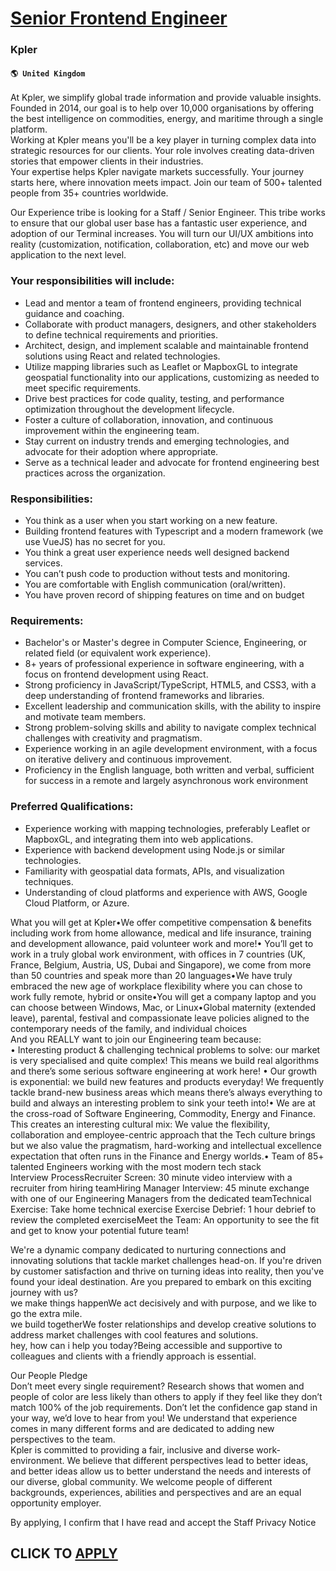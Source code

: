 # [Senior Frontend Engineer](https://www.remotewlb.com/apply/senior-frontend-engineer-59675)  
### Kpler  
#### `🌎 United Kingdom`  
​​At Kpler, we simplify global trade information and provide valuable insights. Founded in 2014, our goal is to help over 10,000 organisations by offering the best intelligence on commodities, energy, and maritime through a single platform.  
Working at Kpler means you'll be a key player in turning complex data into strategic resources for our clients. Your role involves creating data-driven stories that empower clients in their industries.  
Your expertise helps Kpler navigate markets successfully. Your journey starts here, where innovation meets impact. Join our team of 500+ talented people from 35+ countries worldwide.  
  
Our Experience tribe is looking for a Staff / Senior Engineer. This tribe works to ensure that our global user base has a fantastic user experience, and adoption of our Terminal increases. You will turn our UI/UX ambitions into reality (customization, notification, collaboration, etc) and move our web application to the next level.

### Your responsibilities will include:

  * Lead and mentor a team of frontend engineers, providing technical guidance and coaching.
  * Collaborate with product managers, designers, and other stakeholders to define technical requirements and priorities.
  * Architect, design, and implement scalable and maintainable frontend solutions using React and related technologies.
  * Utilize mapping libraries such as Leaflet or MapboxGL to integrate geospatial functionality into our applications, customizing as needed to meet specific requirements.
  * Drive best practices for code quality, testing, and performance optimization throughout the development lifecycle.
  * Foster a culture of collaboration, innovation, and continuous improvement within the engineering team.
  * Stay current on industry trends and emerging technologies, and advocate for their adoption where appropriate.
  * Serve as a technical leader and advocate for frontend engineering best practices across the organization.
  

### Responsibilities:

  * You think as a user when you start working on a new feature. 
  * Building frontend features with Typescript and a modern framework (we use VueJS) has no secret for you. 
  * You think a great user experience needs well designed backend services. 
  * You can’t push code to production without tests and monitoring.
  * You are comfortable with English communication (oral/written).
  * You have proven record of shipping features on time and on budget 

### Requirements:

  * Bachelor's or Master's degree in Computer Science, Engineering, or related field (or equivalent work experience).
  * 8+ years of professional experience in software engineering, with a focus on frontend development using React.
  * Strong proficiency in JavaScript/TypeScript, HTML5, and CSS3, with a deep understanding of frontend frameworks and libraries.
  * Excellent leadership and communication skills, with the ability to inspire and motivate team members.
  * Strong problem-solving skills and ability to navigate complex technical challenges with creativity and pragmatism.
  * Experience working in an agile development environment, with a focus on iterative delivery and continuous improvement.
  * Proficiency in the English language, both written and verbal, sufficient for success in a remote and largely asynchronous work environment
  

### Preferred Qualifications:

  * Experience working with mapping technologies, preferably Leaflet or MapboxGL, and integrating them into web applications.
  * Experience with backend development using Node.js or similar technologies.
  * Familiarity with geospatial data formats, APIs, and visualization techniques.
  * Understanding of cloud platforms and experience with AWS, Google Cloud Platform, or Azure.

What you will get at Kpler•We offer competitive compensation & benefits including work from home allowance, medical and life insurance, training and development allowance, paid volunteer work and more!• You’ll get to work in a truly global work environment, with offices in 7 countries (UK, France, Belgium, Austria, US, Dubai and Singapore), we come from more than 50 countries and speak more than 20 languages•We have truly embraced the new age of workplace flexibility where you can chose to work fully remote, hybrid or onsite•You will get a company laptop and you can choose between Windows, Mac, or Linux•Global maternity (extended leave), parental, festival and compassionate leave policies aligned to the contemporary needs of the family, and individual choices  
And you REALLY want to join our Engineering team because:  
• Interesting product & challenging technical problems to solve: our market is very specialised and quite complex! This means we build real algorithms and there’s some serious software engineering at work here! • Our growth is exponential: we build new features and products everyday! We frequently tackle brand-new business areas which means there’s always everything to build and always an interesting problem to sink your teeth into!• We are at the cross-road of Software Engineering, Commodity, Energy and Finance. This creates an interesting cultural mix: We value the flexibility, collaboration and employee-centric approach that the Tech culture brings but we also value the pragmatism, hard-working and intellectual excellence expectation that often runs in the Finance and Energy worlds.• Team of 85+ talented Engineers working with the most modern tech stack  
Interview ProcessRecruiter Screen: 30 minute video interview with a recruiter from hiring teamHiring Manager Interview: 45 minute exchange with one of our Engineering Managers from the dedicated teamTechnical Exercise: Take home technical exercise Exercise Debrief: 1 hour debrief to review the completed exerciseMeet the Team: An opportunity to see the fit and get to know your potential future team!  
  
We're a dynamic company dedicated to nurturing connections and innovating solutions that tackle market challenges head-on. If you're driven by customer satisfaction and thrive on turning ideas into reality, then you've found your ideal destination. Are you prepared to embark on this exciting journey with us?  
we make things happenWe act decisively and with purpose, and we like to go the extra mile.  
we build togetherWe foster relationships and develop creative solutions to address market challenges with cool features and solutions.  
hey, how can i help you today?Being accessible and supportive to colleagues and clients with a friendly approach is essential.  
  
Our People Pledge  
Don’t meet every single requirement? Research shows that women and people of color are less likely than others to apply if they feel like they don’t match 100% of the job requirements. Don’t let the confidence gap stand in your way, we’d love to hear from you! We understand that experience comes in many different forms and are dedicated to adding new perspectives to the team.  
Kpler is committed to providing a fair, inclusive and diverse work-environment. We believe that different perspectives lead to better ideas, and better ideas allow us to better understand the needs and interests of our diverse, global community. We welcome people of different backgrounds, experiences, abilities and perspectives and are an equal opportunity employer.  
  
  
By applying, I confirm that I have read and accept the Staff Privacy Notice  
## CLICK TO [APPLY](https://www.remotewlb.com/apply/senior-frontend-engineer-59675)

